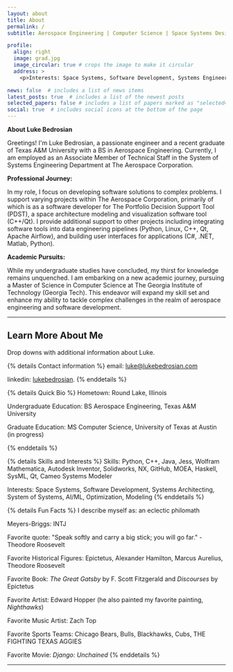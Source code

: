 ```yaml
---
layout: about
title: About
permalink: /
subtitle: Aerospace Engineering | Computer Science | Space Systems Design

profile:
  align: right
  image: grad.jpg
  image_circular: true # crops the image to make it circular
  address: >
    <p>Interests: Space Systems, Software Development, Systems Engineering, AI/ML, Optimization, Modeling</p>

news: false  # includes a list of news items
latest_posts: true  # includes a list of the newest posts
selected_papers: false # includes a list of papers marked as "selected={true}"
social: true  # includes social icons at the bottom of the page
---
```


**About Luke Bedrosian**

Greetings! I'm Luke Bedrosian, a passionate engineer and a recent graduate of Texas A&M University with a BS in Aerospace Engineering. Currently, I am employed as an Associate Member of Technical Staff in the System of Systems Engineering Department at The Aerospace Corporation.

**Professional Journey:**

In my role, I focus on developing software solutions to complex problems. I support varying projects within The Aerospace Corporation, primarily of which is as a software developer for The Portfolio Decision Support Tool (PDST), a space architecture modeling and visualization software tool (C++/Qt). I provide additional support to other projects including integrating software tools into data engineering pipelines (Python, Linux, C++, Qt, Apache Airflow), and building user interfaces for applications (C#, .NET, Matlab, Python).

**Academic Pursuits:**

While my undergraduate studies have concluded, my thirst for knowledge remains unquenched. I am embarking on a new academic journey, pursuing a Master of Science in Computer Science at The Georgia Institute of Technology (Georgia Tech). This endeavor will expand my skill set and enhance my ability to tackle complex challenges in the realm of aerospace engineering and software development.



***

## Learn More About Me

Drop downs with additional information about Luke.

{% details Contact information %}
email: luke@lukebedrosian.com

linkedin: [lukebedrosian](www.linkedin.com/in/lukebedrosian).
{% enddetails %}

{% details Quick Bio %}
Hometown: Round Lake, Illinois

Undergraduate Education: BS Aerospace Engineering, Texas A&M University

Graduate Education: MS Computer Science, University of Texas at Austin (in progress)

{% enddetails %}

{% details Skills and Interests %}
Skills: Python, C++, Java, Jess, Wolfram Mathematica, Autodesk Inventor, Solidworks, NX, GitHub, MOEA, Haskell, SysML, Qt, Cameo Systems Modeler

Interests: Space Systems, Software Development, Systems Architecting, System of Systems, AI/ML, Optimization, Modeling
{% enddetails %}

{% details Fun Facts %}
I describe myself as: an eclectic philomath

Meyers-Briggs: INTJ

Favorite quote: "Speak softly and carry a big stick; you will go far." - Theodore Roosevelt

Favorite Historical Figures: Epictetus, Alexander Hamilton, Marcus Aurelius, Theodore Roosevelt

Favorite Book: *The Great Gatsby* by F. Scott Fitzgerald and *Discourses* by Epictetus

Favorite Artist: Edward Hopper (he also painted my favorite painting, *Nighthawks*)

Favorite Music Artist: Zach Top

Favorite Sports Teams: Chicago Bears, Bulls, Blackhawks, Cubs, THE FIGHTING TEXAS AGGIES

Favorite Movie: *Django: Unchained*
{% enddetails %}

***
